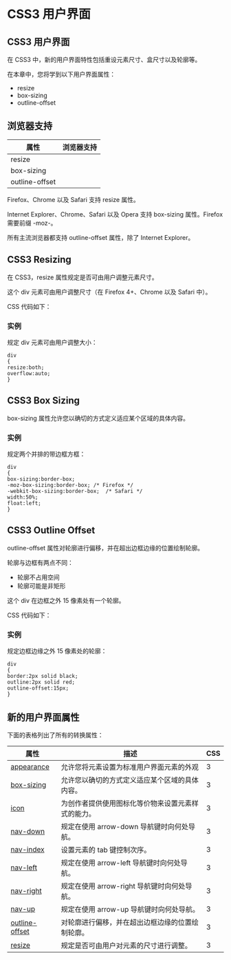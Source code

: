 
# CSS3 用户界面




## CSS3 用户界面

在 CSS3 中，新的用户界面特性包括重设元素尺寸、盒尺寸以及轮廓等。

在本章中，您将学到以下用户界面属性：

*   resize
*   box-sizing
*   outline-offset

## 浏览器支持

| 属性 | 浏览器支持 |
| --- | --- |
| resize |
| box-sizing |
| outline-offset |

Firefox、Chrome 以及 Safari 支持 resize 属性。

Internet Explorer、Chrome、Safari 以及 Opera 支持 box-sizing 属性。Firefox 需要前缀 -moz-。

所有主流浏览器都支持 outline-offset 属性，除了 Internet Explorer。

## CSS3 Resizing

在 CSS3，resize 属性规定是否可由用户调整元素尺寸。

这个 div 元素可由用户调整尺寸（在 Firefox 4+、Chrome 以及 Safari 中）。

CSS 代码如下：

### 实例

规定 div 元素可由用户调整大小：

```
div
{
resize:both;
overflow:auto;
}

```



## CSS3 Box Sizing

box-sizing 属性允许您以确切的方式定义适应某个区域的具体内容。

### 实例

规定两个并排的带边框方框：

```
div
{
box-sizing:border-box;
-moz-box-sizing:border-box;	/* Firefox */
-webkit-box-sizing:border-box;	/* Safari */
width:50%;
float:left;
}

```



## CSS3 Outline Offset

outline-offset 属性对轮廓进行偏移，并在超出边框边缘的位置绘制轮廓。

轮廓与边框有两点不同：

*   轮廓不占用空间
*   轮廓可能是非矩形

这个 div 在边框之外 15 像素处有一个轮廓。

CSS 代码如下：

### 实例

规定边框边缘之外 15 像素处的轮廓：

```
div
{
border:2px solid black;
outline:2px solid red;
outline-offset:15px;
}

```



## 新的用户界面属性

下面的表格列出了所有的转换属性：

| 属性 | 描述 | CSS |
| --- | --- | --- |
| [appearance](/cssref/pr_appearance.asp "CSS3 appearance 属性") | 允许您将元素设置为标准用户界面元素的外观 | 3 |
| [box-sizing](/cssref/pr_box-sizing.asp "CSS3 box-sizing 属性") | 允许您以确切的方式定义适应某个区域的具体内容。 | 3 |
| [icon](/cssref/pr_icon.asp "CSS3 icon 属性") | 为创作者提供使用图标化等价物来设置元素样式的能力。 | 3 |
| [nav-down](/cssref/pr_nav-down.asp "CSS3 nav-down 属性") | 规定在使用 arrow-down 导航键时向何处导航。 | 3 |
| [nav-index](/cssref/pr_nav-index.asp "CSS3 nav-index 属性") | 设置元素的 tab 键控制次序。 | 3 |
| [nav-left](/cssref/pr_nav-left.asp "CSS3 nav-left 属性") | 规定在使用 arrow-left 导航键时向何处导航。 | 3 |
| [nav-right](/cssref/pr_nav-right.asp "CSS3 nav-right 属性") | 规定在使用 arrow-right 导航键时向何处导航。 | 3 |
| [nav-up](/cssref/pr_nav-up.asp "CSS3 nav-up 属性") | 规定在使用 arrow-up 导航键时向何处导航。 | 3 |
| [outline-offset](/cssref/pr_outline-offset.asp "CSS3 outline-offset 属性") | 对轮廓进行偏移，并在超出边框边缘的位置绘制轮廓。 | 3 |
| [resize](/cssref/pr_resize.asp "CSS3 resize 属性") | 规定是否可由用户对元素的尺寸进行调整。 | 3 |





